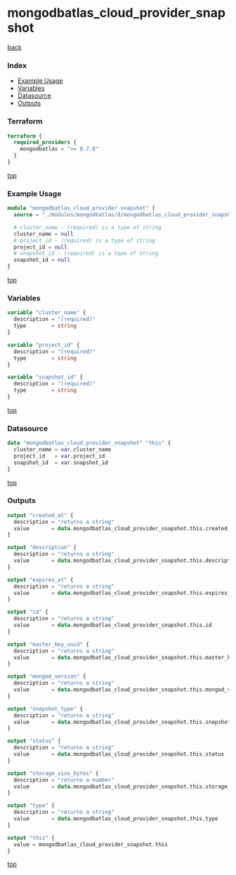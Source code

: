 # mongodbatlas_cloud_provider_snapshot

[back](../mongodbatlas.md)

### Index

- [Example Usage](#example-usage)
- [Variables](#variables)
- [Datasource](#datasource)
- [Outputs](#outputs)

### Terraform

```terraform
terraform {
  required_providers {
    mongodbatlas = ">= 0.7.0"
  }
}
```

[top](#index)

### Example Usage

```terraform
module "mongodbatlas_cloud_provider_snapshot" {
  source = "./modules/mongodbatlas/d/mongodbatlas_cloud_provider_snapshot"

  # cluster_name - (required) is a type of string
  cluster_name = null
  # project_id - (required) is a type of string
  project_id = null
  # snapshot_id - (required) is a type of string
  snapshot_id = null
}
```

[top](#index)

### Variables

```terraform
variable "cluster_name" {
  description = "(required)"
  type        = string
}

variable "project_id" {
  description = "(required)"
  type        = string
}

variable "snapshot_id" {
  description = "(required)"
  type        = string
}
```

[top](#index)

### Datasource

```terraform
data "mongodbatlas_cloud_provider_snapshot" "this" {
  cluster_name = var.cluster_name
  project_id   = var.project_id
  snapshot_id  = var.snapshot_id
}
```

[top](#index)

### Outputs

```terraform
output "created_at" {
  description = "returns a string"
  value       = data.mongodbatlas_cloud_provider_snapshot.this.created_at
}

output "description" {
  description = "returns a string"
  value       = data.mongodbatlas_cloud_provider_snapshot.this.description
}

output "expires_at" {
  description = "returns a string"
  value       = data.mongodbatlas_cloud_provider_snapshot.this.expires_at
}

output "id" {
  description = "returns a string"
  value       = data.mongodbatlas_cloud_provider_snapshot.this.id
}

output "master_key_uuid" {
  description = "returns a string"
  value       = data.mongodbatlas_cloud_provider_snapshot.this.master_key_uuid
}

output "mongod_version" {
  description = "returns a string"
  value       = data.mongodbatlas_cloud_provider_snapshot.this.mongod_version
}

output "snapshot_type" {
  description = "returns a string"
  value       = data.mongodbatlas_cloud_provider_snapshot.this.snapshot_type
}

output "status" {
  description = "returns a string"
  value       = data.mongodbatlas_cloud_provider_snapshot.this.status
}

output "storage_size_bytes" {
  description = "returns a number"
  value       = data.mongodbatlas_cloud_provider_snapshot.this.storage_size_bytes
}

output "type" {
  description = "returns a string"
  value       = data.mongodbatlas_cloud_provider_snapshot.this.type
}

output "this" {
  value = mongodbatlas_cloud_provider_snapshot.this
}
```

[top](#index)